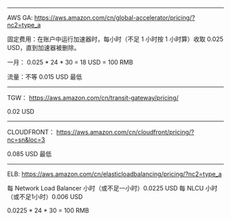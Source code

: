 ----

AWS GA: https://aws.amazon.com/cn/global-accelerator/pricing/?nc2=type_a

固定费用：在账户中运行加速器时，每小时（不足 1 小时按 1 小时算）收取 0.025 USD，直到加速器被删除。

一月： 0.025 * 24  * 30 = 18 USD  = 100 RMB

流量：不等 0.015 USD 最低

----

TGW： https://aws.amazon.com/cn/transit-gateway/pricing/

0.02 USD


----

CLOUDFRONT： https://aws.amazon.com/cn/cloudfront/pricing/?nc=sn&loc=3

0.085 USD	 最低

----

ELB: https://aws.amazon.com/cn/elasticloadbalancing/pricing/?nc2=type_a

每 Network Load Balancer 小时（或不足一小时）0.0225 USD
每 NLCU 小时（或不足1小时）0.006 USD

0.0225 * 24 * 30 = 100 RMB
